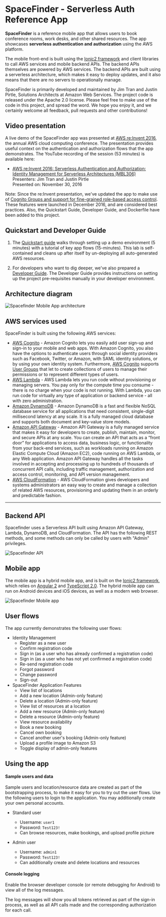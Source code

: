 # SpaceFinder - Serverless Auth Reference App

**SpaceFinder** is a reference mobile app that allows users to book conference rooms, work desks, and other shared resources. The app showcases **serverless authentication and authorization** using the AWS platform.

The mobile front-end is built using the [Ionic2 framework] and client libraries to call AWS services and mobile backend APIs. The backend APIs themselves are powered by AWS services. The backend APIs are built using a serverless architecture, which makes it easy to deploy updates, and it also means that there are no servers to operationally manage.

SpaceFinder is primarily developed and maintained by Jim Tran and Justin Pirtle, Solutions Architects at Amazon Web Services. The project code is released under the Apache 2.0 license. Please feel free to make use of the code in this project, and spread the word. We hope you enjoy it, and we certainly welcome all feedback, pull requests and other contributions!

## Video presentation

A live demo of the SpaceFinder app was presented at [AWS re:Invent 2016], the annual AWS cloud computing conference. The presentation provides useful context on the authentication and authorization flows that the app demonstrates. The YouTube recording of the session (53 minutes) is available here:

* [AWS re:Invent 2016: Serverless Authentication and Authorization: Identity Management for Serverless Architectures (MBL306)]
<br/>Presenters: Jim Tran and Justin Pirtle
<br/>Presented on: November 30, 2016

Note: Since the re:Invent presentation, we've updated the app to make use of [Cognito Groups and support for fine-grained role-based access control](https://aws.amazon.com/blogs/aws/new-amazon-cognito-groups-and-fine-grained-role-based-access-control-2/). These features were launched in December 2016, and are considered best practices. Also, the Quickstart Guide, Developer Guide, and Dockerfile have been added to this project.

## Quickstart and Developer Guide

1. The [Quickstart guide](Quickstart.md) walks through setting up a demo environment (5 minutes) with a tutorial of key app flows (15-minutes). This lab is self-contained and cleans up after itself by un-deploying all auto-generated AWS resources.

2. For developers who want to dig deeper, we've also prepared a [Developer Guide](DevGuide.md). The Developer Guide provides instructions on setting up the project pre-requisites manually in your developer environment.


## Architecture diagram

![Spacefinder Mobile App architecture]

## AWS services used

SpaceFinder is built using the following AWS services:

* [AWS Cognito] - Amazon Cognito lets you easily add user sign-up and sign-in to your mobile and web apps. With Amazon Cognito, you also have the options to authenticate users through social identity providers such as Facebook, Twitter, or Amazon, with SAML identity solutions, or by using your own identity system. Furthermore, [AWS Cognito] supports [User Groups] that let to create collections of users to manage their permissions or to represent different types of users.   
* [AWS Lambda] - AWS Lambda lets you run code without provisioning or managing servers. You pay only for the compute time you consume - there is no charge when your code is not running. With Lambda, you can run code for virtually any type of application or backend service - all with zero administration.
* [Amazon DynamoDB] - Amazon DynamoDB is a fast and flexible NoSQL database service for all applications that need consistent, single-digit millisecond latency at any scale. It is a fully managed cloud database and supports both document and key-value store models.
* [Amazon API Gateway] - Amazon API Gateway is a fully managed service that makes it easy for developers to create, publish, maintain, monitor, and secure APIs at any scale. You can create an API that acts as a “front door” for applications to access data, business logic, or functionality from your back-end services, such as workloads running on Amazon Elastic Compute Cloud (Amazon EC2), code running on AWS Lambda, or any Web application. Amazon API Gateway handles all the tasks involved in accepting and processing up to hundreds of thousands of concurrent API calls, including traffic management, authorization and access control, monitoring, and API version management.
* [AWS CloudFormation] - AWS CloudFormation gives developers and systems administrators an easy way to create and manage a collection of related AWS resources, provisioning and updating them in an orderly and predictable fashion.

----

## Backend API

Spacefinder uses a Serverless API built using Amazon API Gateway, Lambda, DynamoDB, and CloudFormation. The API has the following REST methods, and some methods can only be called by users with "Admin" privileges.

![Spacefinder API]

## Mobile app

The mobile app is a hybrid mobile app, and is built on the [Ionic2 framework], which relies on [Angular 2] and [TypeScript 2.0]. The hybrid mobile app can run on Android devices and iOS devices, as well as a modern web browser.

![Spacefinder Mobile app]

## User flows

The app currently demonstrates the following user flows:

* Identity Management
  * Register as a new user
  * Confirm registration code
  * Sign in (as a user who has already confirmed a registration code)
  * Sign in (as a user who has not yet confirmed a registration code)
  * Re-send registration code
  * Forgot password
  * Change password
  * Sign-out
* SpaceFinder Application Features
  * View list of locations
  * Add a new location (Admin-only feature)
  * Delete a location  (Admin-only feature)
  * View list of resources at a location
  * Add a new resource (Admin-only feature)
  * Delete a resource (Admin-only feature)
  * View resource availability
  * Book a new booking
  * Cancel own booking
  * Cancel another user's booking (Admin-only feature)
  * Upload a profile image to Amazon S3
  * Toggle display of admin-only features

## Using the app

#### Sample users and data

Sample users and location/resource data are created as part of the bootstrapping process, to make it easy for you to try out the user flows. Use the following users to login to the application. You may additionally create your own personal accounts.

* Standard user
  * Username: `user1`
  * Password: `Test123!`
  * Can browse resources, make bookings, and upload profile picture

* Admin user
  * Username: `admin1`
  * Password: `Test123!`
  * Can additionally create and delete locations and resources

#### Console logging

Enable the browser developer console (or remote debugging for Android) to view all of the log messages.

The log messages will show you all tokens retrieved as part of the sign-in process, as well as all API calls made and the corresponding authorization for each call.

[AWS Cognito]:https://aws.amazon.com/cognito/
[AWS Lambda]:https://aws.amazon.com/lambda/ 
[Amazon DynamoDB]:https://aws.amazon.com/dynamodb/
[Amazon API Gateway]:https://aws.amazon.com/api-gateway/
[AWS CloudFormation]:https://aws.amazon.com/cloudformation/
[Vysor]:https://www.vysor.io/
[Spacefinder Mobile app]:/app/docs/images/screenshot-small.png?raw=true
[Spacefinder API]:/api/docs/images/spacefinder-api.png?raw=true
[Spacefinder Mobile App architecture]:/app/docs/images/spacefinder-app-architecture.png?raw=true
[Ionic2 framework]:http://ionicframework.com/docs/v2/
[Angular 2]:https://angular.io/
[TypeScript 2.0]:https://www.typescriptlang.org/index.html
[AWS re:Invent 2016: Serverless Authentication and Authorization: Identity Management for Serverless Architectures (MBL306)]:https://www.youtube.com/watch?v=n4hsWVXCuVI&list=PLhr1KZpdzukdAg4bXtTfICuFeZFC_H2Xq&index=6
[AWS re:Invent 2016]: https://reinvent.awsevents.com/
[User Groups]:http://docs.aws.amazon.com/cognito/latest/developerguide/cognito-user-pools-user-groups.html

